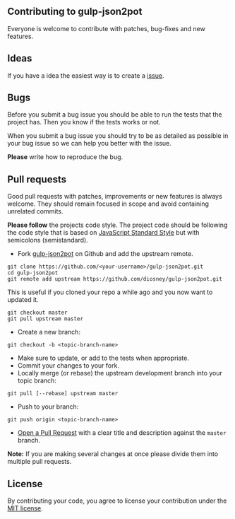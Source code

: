 ## Contributing to gulp-json2pot

Everyone is welcome to contribute with patches, bug-fixes and new features.

## Ideas

If you have a idea the easiest way is to create a [issue](https://github.com/diosney/gulp-json2pot/issues).

## Bugs

Before you submit a bug issue you should be able to run the tests that the project has. Then you know if the tests works or not.

When you submit a bug issue you should try to be as detailed as possible in your bug issue so we can help you better with the issue.

**Please** write how to reproduce the bug.

## Pull requests

Good pull requests with patches, improvements or new features is always welcome. They should remain focused in scope and avoid containing unrelated commits.

**Please follow** the projects code style. The project code should be following the code style that is based on [JavaScript Standard Style](https://standardjs.com/#the-rules) but with semicolons (semistandard).

* Fork [gulp-json2pot](https://github.com/diosney/gulp-json2pot) on Github and add the upstream remote.

```
git clone https://github.com/<your-username>/gulp-json2pot.git
cd gulp-json2pot
git remote add upstream https://github.com/diosney/gulp-json2pot.git
```

This is useful if you cloned your repo a while ago and you now want to updated it.

```
git checkout master
git pull upstream master
```

* Create a new branch:

```
git checkout -b <topic-branch-name>
```

* Make sure to update, or add to the tests when appropriate.
* Commit your changes to your fork.
* Locally merge (or rebase) the upstream development branch into your topic branch:

```
git pull [--rebase] upstream master
```

* Push to your branch:

```
git push origin <topic-branch-name>
```

* [Open a Pull Request](https://help.github.com/articles/using-pull-requests/) with a clear title and description against the `master` branch.

**Note:**
If you are making several changes at once please divide them into multiple pull requests.

## License

By contributing your code, you agree to license your contribution under the [MIT license](https://github.com/diosney/gulp-json2pot/blob/master/LICENSE).
